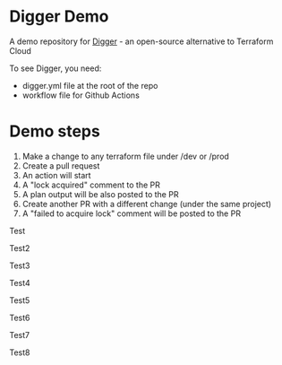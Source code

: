 # Digger Demo

A demo repository for [Digger](https://github.com/diggerhq/digger) - an open-source alternative to Terraform Cloud

To see Digger, you need:
- digger.yml file at the root of the repo
- workflow file for Github Actions

# Demo steps
1. Make a change to any terraform file under /dev or /prod
2. Create a pull request
3. An action will start
4. A "lock acquired" comment to the PR
5. A plan output will be also posted to the PR
6. Create another PR with a different change (under the same project)
7. A "failed to acquire lock" comment will be posted to the PR


Test

Test2

Test3

Test4

Test5

Test6

Test7

Test8